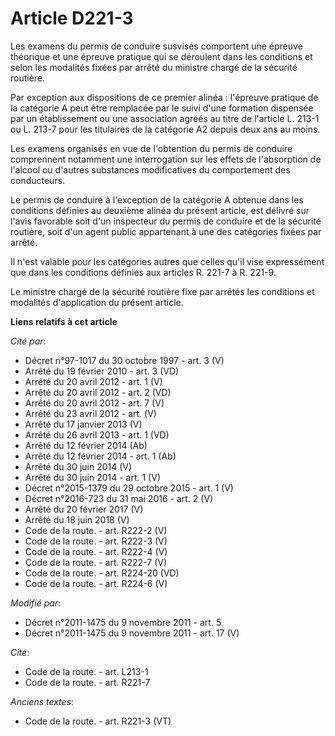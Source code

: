 # Article D221-3

Les examens du permis de conduire susvisés comportent une épreuve théorique et une épreuve pratique qui se déroulent dans les
conditions et selon les modalités fixées par arrêté du ministre chargé de la sécurité routière. 

Par exception aux dispositions de ce premier alinéa : l'épreuve pratique de la catégorie A peut être remplacée par le suivi
d'une formation dispensée par un établissement ou une association agréés au titre de l'article L. 213-1 ou L. 213-7 pour les
titulaires de la catégorie A2 depuis deux ans au moins. 

Les examens organisés en vue de l'obtention du permis de conduire comprennent notamment une interrogation sur les effets de
l'absorption de l'alcool ou d'autres substances modificatives du comportement des conducteurs. 

Le permis de conduire à l'exception de la catégorie A obtenue dans les conditions définies au deuxième alinéa du présent
article, est délivré sur l'avis favorable soit d'un inspecteur du permis de conduire et de la sécurité routière, soit d'un
agent public appartenant à une des catégories fixées par arrêté. 

Il n'est valable pour les catégories autres que celles qu'il vise expressément que dans les conditions définies aux articles
R. 221-7 à R. 221-9. 

Le ministre chargé de la sécurité routière fixe par arrêtés les conditions et modalités d'application du présent article.

**Liens relatifs à cet article**

_Cité par_:

  - Décret n°97-1017 du 30 octobre 1997 - art. 3 (V)
  - Arrêté du 19 février 2010 - art. 3 (VD)
  - Arrêté du 20 avril 2012 - art. 1 (V)
  - Arrêté du 20 avril 2012 - art. 2 (VD)
  - Arrêté du 20 avril 2012 - art. 7 (V)
  - Arrêté du 23 avril 2012 - art. (V)
  - Arrêté du 17 janvier 2013 (V)
  - Arrêté du 26 avril 2013 - art. 1 (VD)
  - Arrêté du 12 février 2014 (Ab)
  - Arrêté du 12 février 2014 - art. 1 (Ab)
  - Arrêté du 30 juin 2014 (V)
  - Arrêté du 30 juin 2014 - art. 1 (V)
  - Décret n°2015-1379 du 29 octobre 2015 - art. 1 (V)
  - Décret n°2016-723 du 31 mai 2016 - art. 2 (V)
  - Arrêté du 20 février 2017 (V)
  - Arrêté du 18 juin 2018 (V)
  - Code de la route. - art. R222-2 (V)
  - Code de la route. - art. R222-3 (V)
  - Code de la route. - art. R222-4 (V)
  - Code de la route. - art. R222-7 (V)
  - Code de la route. - art. R224-20 (VD)
  - Code de la route. - art. R224-6 (V)

_Modifié par_:

  - Décret n°2011-1475 du 9 novembre 2011 - art. 5
  - Décret n°2011-1475 du 9 novembre 2011 - art. 17 (V)

_Cite_:

  - Code de la route. - art. L213-1
  - Code de la route. - art. R221-7

_Anciens textes_:

  - Code de la route. - art. R221-3 (VT)
